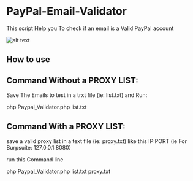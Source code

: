 # PayPal-Email-Validator
This script Help you To check if an email is a Valid PayPal account

![alt text](https://img4.hostingpics.net/pics/826115ima.jpg)

## How to use 

## Command Without a PROXY LIST:

Save The Emails to test in a trxt file (ie: list.txt) and Run:


php Paypal_Validator.php list.txt


## Command With a PROXY LIST:

save a valid proxy list in a text file (ie: proxy.txt) like this IP:PORT (ie For Burpsuite: 127.0.0.1:8080)

run this Command line 

php Paypal_Validator.php list.txt proxy.txt


